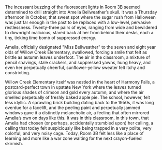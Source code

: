 The incessant buzzing of the fluorescent lights in Room 3B seemed determined to drill straight into Amelia Bellweather’s skull. It was a Thursday afternoon in October, that sweet spot where the sugar rush from Halloween was just far enough in the past to be replaced with a low-level, pervasive restlessness. Twenty-three pairs of eyes, ranging from wide and bewildered to downright malicious, stared back at her from behind their desks, each a tiny, ticking time bomb of suppressed energy.

Amelia, officially designated "Miss Bellweather" to the seven and eight year olds of Willow Creek Elementary, swallowed, forcing a smile that felt as brittle as autumn leaves underfoot. The air in the classroom, a mixture of pencil shavings, stale crackers, and suppressed yawns, hung heavy, and even her perpetually cheerful, sunflower-yellow sweater felt itchy and constricting.

Willow Creek Elementary itself was nestled in the heart of Harmony Falls, a postcard-perfect town in upstate New York where the leaves turned glorious shades of crimson and gold every autumn, and where the air smelled perpetually of freshly baked apple pie. The school, however, felt less idyllic. A sprawling brick building dating back to the 1950s, it was long overdue for a facelift, and the peeling paint and perpetually jammed windows gave it a distinctly melancholic air, a feeling that often mirrored Amelia’s own on days like this. It was in this classroom, in this town, that Amelia had chosen (or perhaps, accidentally stumbled upon) her calling, a calling that today felt suspiciously like being trapped in a very polite, very colorful, and very noisy cage. Today, Room 3B felt less like a place of learning and more like a war zone waiting for the next crayon-fueled skirmish.
